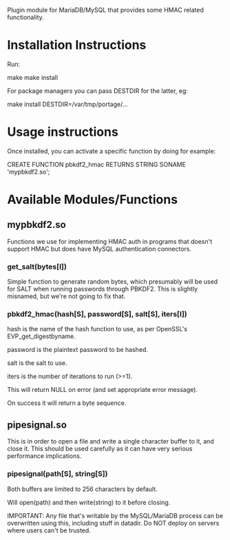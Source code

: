 Plugin module for MariaDB/MySQL that provides some HMAC related functionality.

# Installation Instructions

Run:

make
make install

For package managers you can pass DESTDIR for the latter, eg:

make install DESTDIR=/var/tmp/portage/...

# Usage instructions

Once installed, you can activate a specific function by doing for example:

CREATE FUNCTION pbkdf2\_hmac RETURNS STRING SONAME 'mypbkdf2.so';

# Available Modules/Functions
## mypbkdf2.so

Functions we use for implementing HMAC auth in programs that doesn't support
HMAC but does have MySQL authentication connectors.

### get\_salt(bytes[I])

Simple function to generate random bytes, which presumably will be used for
SALT when running passwords through PBKDF2.  This is slightly misnamed, but
we're not going to fix that.

### pbkdf2\_hmac(hash[S], password[S], salt[S], iters[I])

hash is the name of the hash function to use, as per OpenSSL's EVP\_get\_digestbyname.

password is the plaintext password to be hashed.

salt is the salt to use.

iters is the number of iterations to run (>=1).

This will return NULL on error (and set appropriate error message).

On success it will return a byte sequence.

## pipesignal.so

This is in order to open a file and write a single character buffer to it, and
close it.  This should be used carefully as it can have very serious
performance implications.

### pipesignal(path[S], string[S])

Both buffers are limited to 256 characters by default.

Will open(path) and then write(string) to it before closing.

IMPORTANT:  Any file that's writable by the MySQL/MariaDB process can be
overwritten using this, including stuff in datadir.  Do NOT deploy on servers
where users can't be trusted.
